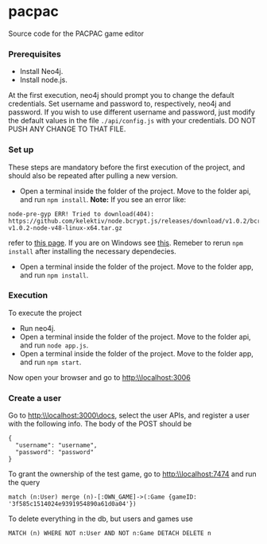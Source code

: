 # pacpac
Source code for the PACPAC game editor

### Prerequisites
- Install Neo4j. 
- Install node.js.

At the first execution, neo4j should prompt you to change the default credentials.
Set username and password to, respectively, neo4j and password. If you wish to use
different username and password, just modify the default values in the file
``./api/config.js`` with your credentials. DO NOT PUSH ANY CHANGE TO THAT FILE.

### Set up
These steps are mandatory before the first execution of the project, and should also be repeated
after pulling a new version.
- Open a terminal inside the folder of the project. Move to the folder api, and run
``npm install``. **Note:** If you see an error like:
```
node-pre-gyp ERR! Tried to download(404): https://github.com/kelektiv/node.bcrypt.js/releases/download/v1.0.2/bcrypt_lib-v1.0.2-node-v48-linux-x64.tar.gz
```
refer to [this page](https://github.com/kelektiv/node.bcrypt.js/wiki/Installation-Instructions). 
If you are on Windows see [this](https://github.com/kelektiv/node.bcrypt.js/wiki/Installation-Instructions#microsoft-windows).
Remeber to rerun ``npm install`` after installing the necessary dependecies.
- Open a terminal inside the folder of the project. Move to the folder app, and run
``npm install``.

### Execution
To execute the project
- Run neo4j.
- Open a terminal inside the folder of the project. Move to the folder api, and run
``node app.js``.
- Open a terminal inside the folder of the project. Move to the folder app, and run
``npm start``.

Now open your browser and go to <http:\\localhost:3006>

### Create a user 
Go to <http:\\localhost:3000\docs>, select the user APIs, and register a user with the following info.
The body of the POST should be 
```
{
  "username": "username",
  "password": "password"
}
```
To grant the ownership of the test game, go to <http:\\localhost:7474> and run the query 
```
match (n:User) merge (n)-[:OWN_GAME]->(:Game {gameID: '3f585c1514024e9391954890a61d0a04'})
```

To delete everything in the db, but users and games use
```
MATCH (n) WHERE NOT n:User AND NOT n:Game DETACH DELETE n
```
